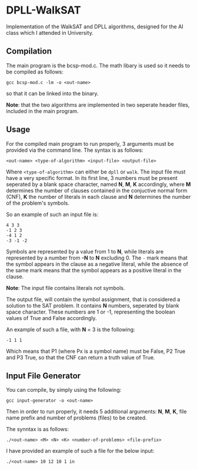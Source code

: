 # DPLL-WalkSAT
Implementation of the WalkSAT and DPLL algorithms, designed for the AI class which I attended in University.

## Compilation
The main program is the bcsp-mod.c. The math libary is used so it needs to be compiled as follows:

`gcc bcsp-mod.c -lm -o <out-name>`

so that it can be linked into the binary.

**Note**: that the two algorithms are implemented in two seperate header files, included in the main program.

## Usage
For the compiled main program to run properly, 3 arguments must be provided via the command line. The syntax is as follows:

`<out-name> <type-of-algorithm> <input-file> <output-file>`

Where `<type-of-algorithm>` can either be `dpll` or `walk`. The input file must have a very specific format. In its first line, 3 numbers must be present seperated by a blank space character, named **N**, **M**, **K** accordingly, where **M** determines the number of clauses contained in the conjuctive normal form (CNF), **K** the number of literals in each clause and **N** determines the number of the problem's symbols. 

So an example of such an input file is:

```
4 3 3
-1 2 3
-4 1 2
-3 -1 -2
```

Symbols are represented by a value from 1 to **N**, while literals are represented by a number from **-N** to **N** excluding 0. The `-` mark means that the symbol appears in the clause as a negative literal, while the absence of the same mark means that the symbol appears as a positive literal in the clause.

**Note**: The input file contains literals not symbols.

The output file, will contain the symbol assignment, that is considered a solution to the SAT problem. It contains **N** numbers, seperated by blank space character. These numbers are 1 or -1, representing the boolean values of True and False accordingly. 

An example of such a file, with **N** = 3 is the following:

```
-1 1 1
```

Which means that P1 (where Px is a symbol name) must be False, P2 True and P3 True, so that the CNF can return a truth value of True.

## Input File Generator
You can compile, by simply using the following:

`gcc input-generator -o <out-name>`

Then in order to run properly, it needs 5 additional arguments: **N**, **M**, **K**, file name prefix and number of problems (files) to be created.

The synntax is as follows:

`./<out-name> <M> <N> <K> <number-of-problems> <file-prefix>`

I have provided an example of such a file for the below input:

`./<out-name> 10 12 10 1 in`
